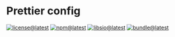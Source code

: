# Prettier config

[![license@latest][img:license@latest]][link:license@latest]
[![npm@latest][img:npm@latest]][link:npm@latest]
[![libsio@latest][img:libsio@latest]][link:libsio@latest]
[![bundle@latest][img:bundle@latest]][link:bundle@latest]

<!-- LINKS SECTION -->

[img:license@latest]: https://img.shields.io/npm/l/%40kcws%2Fprettier-config?style=flat-square
[link:license@latest]: ../../LICENSE

[img:npm@latest]: https://img.shields.io/npm/v/@kcws/prettier-config/latest?style=flat-square
[link:npm@latest]: https://www.npmjs.com/package/@kcws/prettier-config/v/latest

[img:libsio@latest]: https://img.shields.io/librariesio/release/npm/@kcws/prettier-config?style=flat-square
[link:libsio@latest]: https://libraries.io/npm/@kcws%2Fprettier-config

[img:bundle@latest]: https://img.shields.io/bundlephobia/min/@kcws/prettier-config/latest?style=flat-square&label=size
[link:bundle@latest]: https://bundlephobia.com/result?p=@kcws/prettier-config@latest
